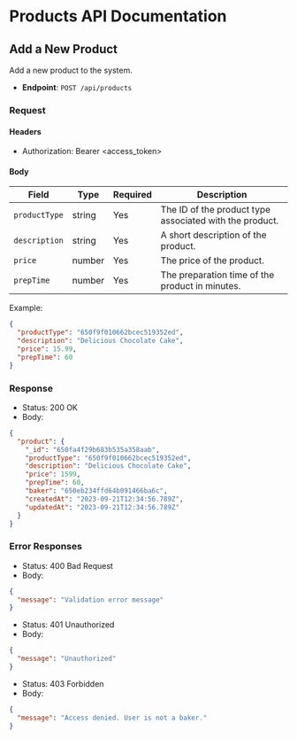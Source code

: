 # Products API Documentation

## Add a New Product

Add a new product to the system.

- **Endpoint**: `POST /api/products`

### Request

#### Headers

- Authorization: Bearer <access_token>

#### Body

| Field         | Type   | Required | Description                                             |
| ------------- | ------ | -------- | ------------------------------------------------------- |
| `productType` | string | Yes      | The ID of the product type associated with the product. |
| `description` | string | Yes      | A short description of the product.                     |
| `price`       | number | Yes      | The price of the product.                               |
| `prepTime`    | number | Yes      | The preparation time of the product in minutes.         |

Example:
```json
{
  "productType": "650f9f010662bcec519352ed",
  "description": "Delicious Chocolate Cake",
  "price": 15.99,
  "prepTime": 60
}
```

### Response

- Status: 200 OK
- Body:
```json
{
  "product": {
    "_id": "650fa4f29b683b535a358aab",
    "productType": "650f9f010662bcec519352ed",
    "description": "Delicious Chocolate Cake",
    "price": 1599,
    "prepTime": 60,
    "baker": "650eb234ffd64b091466ba6c",
    "createdAt": "2023-09-21T12:34:56.789Z",
    "updatedAt": "2023-09-21T12:34:56.789Z"
  }
}
```

### Error Responses

- Status: 400 Bad Request
- Body:
```json
{
  "message": "Validation error message"
}
```

- Status: 401 Unauthorized
- Body:
```json
{
  "message": "Unauthorized"
}
```

- Status: 403 Forbidden
- Body:
```json
{
  "message": "Access denied. User is not a baker."
}
```
